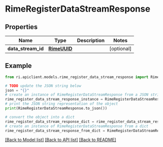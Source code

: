 # RimeRegisterDataStreamResponse


## Properties

Name | Type | Description | Notes
------------ | ------------- | ------------- | -------------
**data_stream_id** | [**RimeUUID**](RimeUUID.md) |  | [optional] 

## Example

```python
from ri.apiclient.models.rime_register_data_stream_response import RimeRegisterDataStreamResponse

# TODO update the JSON string below
json = "{}"
# create an instance of RimeRegisterDataStreamResponse from a JSON string
rime_register_data_stream_response_instance = RimeRegisterDataStreamResponse.from_json(json)
# print the JSON string representation of the object
print(RimeRegisterDataStreamResponse.to_json())

# convert the object into a dict
rime_register_data_stream_response_dict = rime_register_data_stream_response_instance.to_dict()
# create an instance of RimeRegisterDataStreamResponse from a dict
rime_register_data_stream_response_from_dict = RimeRegisterDataStreamResponse.from_dict(rime_register_data_stream_response_dict)
```
[[Back to Model list]](../README.md#documentation-for-models) [[Back to API list]](../README.md#documentation-for-api-endpoints) [[Back to README]](../README.md)

